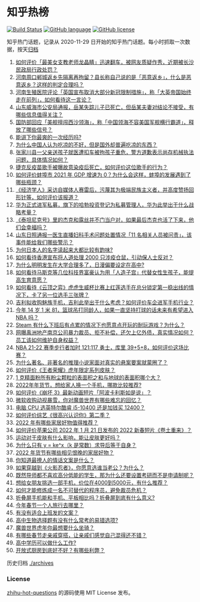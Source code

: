# 知乎热榜
[![Build Status](https://github.com/ToWeLong/zhihu-hot-questions/workflows/CI/badge.svg)](https://github.com/ToWeLong/zhihu-hot-questions/actions)
[![GitHub language](https://img.shields.io/badge/language-golang-orange.svg)](https://golang.org/)
[![GitHub license](https://img.shields.io/github/license/ToWeLong/zhihu-hot-questions)](https://github.com/ToWeLong/zhihu-hot-questions/blob/main/LICENSE)

知乎热门话题，记录从 2020-11-29 日开始的知乎热门话题。每小时抓取一次数据，按天[归档](./archives)

<!-- BEGIN -->

1. [如何评价「最美女支教老师龙晶睛」迅速翻车，被网友质疑作秀，近期被长沙民政局行政处罚？](https://www.zhihu.com/question/512353600)
1. [河南周口郸城返乡先隔离再拘留？县长称自己说的是「恶意返乡」，什么是恶意返乡？这样的判定合理吗？](https://www.zhihu.com/question/512642024)
1. [河南生殖医院评论「英国宣布取消大部分新冠限制措施」，称「大英帝国始终走在前列」，如何看待这一言论？](https://www.zhihu.com/question/512518774)
1. [山东威海市公安局通报，岳某失踪儿子已死亡，但岳某夫妻对结论不接受，有哪些信息值得关注？](https://www.zhihu.com/question/512681133)
1. [国防部回应「美舰擅闯西沙领海」，称「中国领海不容美国军舰横行霸道」，释放了哪些信号？](https://www.zhihu.com/question/512483040)
1. [能讲下你最爽的一次经历吗?](https://www.zhihu.com/question/383722225)
1. [为什么中国人认为吃凉的不好，但是国外却普遍吃凉的东西？](https://www.zhihu.com/question/492537225)
1. [张家川县一父亲送孩子就医遭扣车被拘孩子重危，警方道歉表示尚存机械执法问题，具体情况如何？](https://www.zhihu.com/question/512452176)
1. [捷克反疫苗歌手被曝故意染疫后死亡，如何评价这位歌手的行为？](https://www.zhihu.com/question/512481063)
1. [如何评价蚌埠市 2021 年 GDP 增速为 0？为什么会这样，蚌埠的发展遇到了哪些瓶颈？](https://www.zhihu.com/question/512522478)
1. [《经济学人》采访自媒体人赛雷后，污蔑其为极端民族主义者，并高度赞扬回形针等，如何评价该报道？](https://www.zhihu.com/question/512450210)
1. [华为正式进军私募，旗下的哈勃投资登记为私募管理人，华为此举出于什么战略考量？](https://www.zhihu.com/question/512366218)
1. [《泰坦尼克号》里的杰克和露丝并不门当户对，如果最后杰克也活了下来，他们会幸福吗？](https://www.zhihu.com/question/281328873)
1. [山东日照通报一医生直播妇科手术问题处置情况「11 名相关人员被问责」，该事件能给我们哪些警示？](https://www.zhihu.com/question/512615960)
1. [为何日本人的名字读起来大都比较有韵味?](https://www.zhihu.com/question/20268740)
1. [如何看待香港宣布将人道处理 2000 只涉疫仓鼠，引动保人士反对？](https://www.zhihu.com/question/512368831)
1. [为什么明明发生在大学合理多了，日漫偏要设定在高中?](https://www.zhihu.com/question/512418692)
1. [如何看待马斯克等几位科技界富豪认为用「人造子宫」代替女性生孩子，能提高生育意愿？](https://www.zhihu.com/question/512574466)
1. [如何看待《云顶之弈》虎虎生威杯比赛上红莲选手在总分锁定第一稳出线的情况下，卡了另一位选手三张牌？](https://www.zhihu.com/question/511929884)
1. [吉利拟收购魅族手机，吉利此举出于什么考虑？如何评价车企进军手机行业？](https://www.zhihu.com/question/512665519)
1. [今年 14 岁 1 米 81，篮球吊打同龄人，如果一直坚持打球的话未来有希望进入 NBA 吗？](https://www.zhihu.com/question/512472909)
1. [Steam 有什么下班后有点累的情况下也愿意点开玩的耐玩游戏？为什么？](https://www.zhihu.com/question/510721924)
1. [网曝禹洲地产南京公司暴力裁员、拒不补偿，还欠上亿外债，真实情况如何？员工该如何维护自身权益？](https://www.zhihu.com/question/511807632)
1. [NBA 21-22 赛季步行者加时 121:117 勇士，库里 39+5+8，如何评价这场比赛？](https://www.zhihu.com/question/512637384)
1. [为什么著名、非著名的推理小说家面对真实的悬案要案就蒙圈了？](https://www.zhihu.com/question/51404208)
1. [如何评价《王者荣耀》虎年限定系列皮肤？](https://www.zhihu.com/question/511989402)
1. [1 克精面粉所有粉尘颗粒的表面积之和与地球的表面积哪个大？](https://www.zhihu.com/question/511429449)
1. [2022年年货节，想给家人换一个手机，哪款比较推荐?](https://www.zhihu.com/question/512658205)
1. [如何评价《崩坏 3》最新动画短片「阿波卡利斯如是说」？](https://www.zhihu.com/question/512664073)
1. [微软收购动视暴雪，你对魔兽世界有哪些难忘的回忆？](https://www.zhihu.com/question/512232534)
1. [电脑 CPU 选英特尔酷睿 i5-10400 还是加钱买 12400？](https://www.zhihu.com/question/511756234)
1. [如何评价综艺《很高兴认识你》第二季？](https://www.zhihu.com/question/504478288)
1. [2022 年有哪些家居好物值得推荐？](https://www.zhihu.com/question/511228964)
1. [如何评价苹果公司 2022 年 1 月 21 日发布的 2022 新春短片《卷土重来》？](https://www.zhihu.com/question/512628739)
1. [运动对于皮肤有什么影响，能让皮肤更好吗？](https://www.zhihu.com/question/512291980)
1. [为什么只有 y = ke^x（k 是常数）求导后等于自身？](https://www.zhihu.com/question/509366159)
1. [2022 年货节有哪些相见恨晚的家居好物？](https://www.zhihu.com/question/510599552)
1. [你知道最撩人的情话文案是什么？](https://www.zhihu.com/question/506295732)
1. [如果穿越到《火影忍者》，你愿意选谁当老公？为什么？](https://www.zhihu.com/question/511490851)
1. [既然导师都不喜欢高分低能的学生，那为什么还要设置考研而不是申请制呢？](https://www.zhihu.com/question/512124617)
1. [想给女朋友挑选一部手机，价位在4000到5000元，有什么推荐？](https://www.zhihu.com/question/337273132)
1. [如何才能修炼成一名不可替代的程序员，避免裁员危机？](https://www.zhihu.com/question/512622335)
1. [折叠屏手机能和手机、平板相比吗？折叠屏到底有什么意义?](https://www.zhihu.com/question/447795767)
1. [今年春节一个人旅行去哪里？](https://www.zhihu.com/question/512248505)
1. [有没有适合上班发的文案？](https://www.zhihu.com/question/466694686)
1. [高中生物选择题有没有什么常考的易错选项?](https://www.zhihu.com/question/447231694)
1. [魔兽世界虎年你最想要什么坐骑？](https://www.zhihu.com/question/512481338)
1. [有哪些春节走亲戚穿搭，让亲戚们感觉自己混得还不错？](https://www.zhihu.com/question/512026102)
1. [高中学历可以做什么工作?](https://www.zhihu.com/question/512199677)
1. [开放式厨房到底好不好？有哪些利弊？](https://www.zhihu.com/question/448534349)

<!-- END -->

历史归档 [./archives](./archives)


### License
[zhihu-hot-questions](https://github.com/towelong/zhihu-hot-questions) 的源码使用 MIT License 发布。